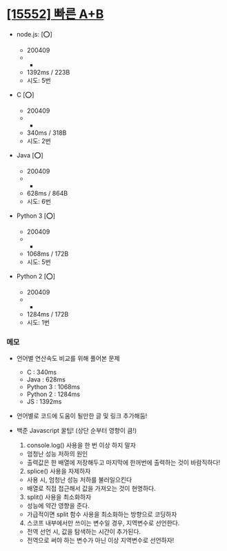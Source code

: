 # [[15552] 빠른 A+B](http://icpc.me/15552)

- node.js: [:o:]
  - 200409
  - -
  - 1392ms / 223B
  - 시도: 5번

- C [:o:]
  - 200409
  - -
  - 340ms / 318B
  - 시도: 2번
  
- Java [:o:]
  - 200409
  - -
  - 628ms / 864B
  - 시도: 6번

- Python 3 [:o:]
  - 200409
  - -
  - 1068ms / 172B
  - 시도: 5번

- Python 2 [:o:]
  - 200409
  - -
  - 1284ms / 172B
  - 시도: 1번


### 메모
 - 언어별 연산속도 비교를 위해 풀어본 문제
   - C : 340ms
   - Java : 628ms
   - Python 3 : 1068ms
   - Python 2 : 1284ms
   - JS : 1392ms

 - 언어별로 코드에 도움이 될만한 글 및 링크 추가해둠!

 - 백준 Javascript 꿀팁! (상단 순부터 영향이 큼!)
   1. console.log() 사용을 한 번 이상 하지 말자
     - 엄청난 성능 저하의 원인
     - 출력값은 한 배열에 저장해두고 마지막에 한꺼번에 출력하는 것이 바람직하다!
   2. splice() 사용을 자제하자
     - 사용 시, 엄청난 성능 저하를 불러일으킨다
     - 배열로 직접 접근해서 값을 가져오는 것이 현명하다.
   3. split() 사용을 최소화하자
     - 성능에 약간 영향을 준다.
     - 가급적이면 split 함수 사용을 최소화하는 방향으로 코딩하자
   4. 스코프 내부에서만 쓰이는 변수일 경우, 지역변수로 선언한다.
     - 전역 선언 시, 값을 탐색하는 시간이 추가된다.
     - 전역으로 써야 하는 변수가 아닌 이상 지역변수로 선언하자!
